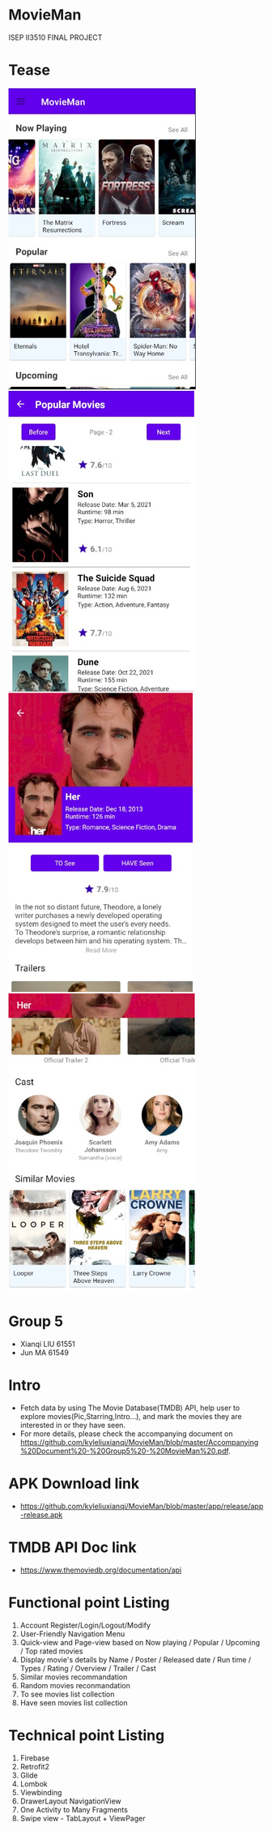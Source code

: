# MovieMan
ISEP II3510 FINAL PROJECT

# Tease
![image](https://github.com/xianqiliu/MovieMan/blob/master/screenshot/1.jpg)
![image](https://github.com/xianqiliu/MovieMan/blob/master/screenshot/2.jpg)
![image](https://github.com/xianqiliu/MovieMan/blob/master/screenshot/3.jpg)
![image](https://github.com/xianqiliu/MovieMan/blob/master/screenshot/4.jpg)

# Group 5
- Xianqi LIU 61551
- Jun MA 61549

# Intro
- Fetch data by using The Movie Database(TMDB) API, help user to explore movies(Pic,Starring,Intro...), and mark the movies they are interested in or they have seen.
- For more details, please check the accompanying document on https://github.com/kyleliuxianqi/MovieMan/blob/master/Accompanying%20Document%20-%20Group5%20-%20MovieMan%20.pdf.

# APK Download link
- https://github.com/kyleliuxianqi/MovieMan/blob/master/app/release/app-release.apk

# TMDB API Doc link
- https://www.themoviedb.org/documentation/api

# Functional point Listing
1. Account Register/Login/Logout/Modify
2. User-Friendly Navigation Menu
3. Quick-view and Page-view based on Now playing / Popular / Upcoming / Top rated movies
4. Display movie's details by Name / Poster / Released date / Run time / Types / Rating / Overview / Trailer / Cast
5. Similar movies recommandation
6. Random movies reconmandation
7. To see movies list collection
8. Have seen movies list collection 

# Technical point Listing
1. Firebase
2. Retrofit2
3. Glide
4. Lombok
5. Viewbinding
6. DrawerLayout NavigationView
7. One Activity to Many Fragments
8. Swipe view - TabLayout + ViewPager
